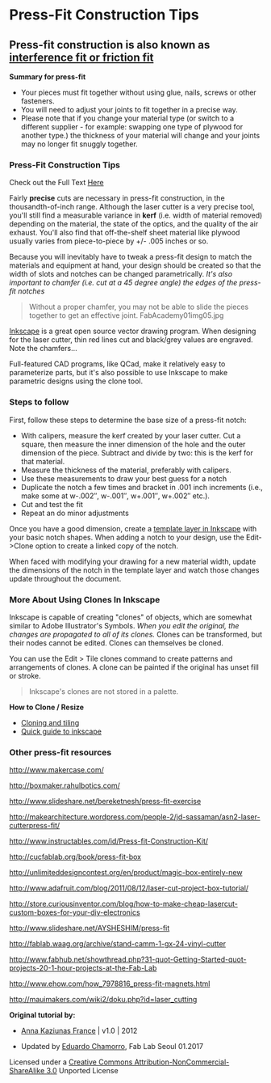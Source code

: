 # Press-Fit Construction Tips

## Press-fit construction is also known as [interference fit or friction fit](https://en.wikipedia.org/wiki/Interference_fit)

**Summary for press-fit**

* Your pieces must fit together without using glue, nails, screws or other fasteners.
* You will need to adjust your joints to fit together in a precise way.
* Please note that if you change your material type (or switch to a different supplier - for example: swapping one type of plywood for another type.) the thickness of your material will change and your joints may no longer fit snuggly together.

### Press-Fit Construction Tips
Check out the Full Text [Here](http://blog.makezine.com/2010/01/14/letters-from-the-fab-academy-part-1/)

Fairly **precise** cuts are necessary in press-fit construction, in the thousandth-of-inch range. Although the laser cutter is a very precise tool, you'll still find a measurable variance in **kerf** (i.e. width of material removed) depending on the material, the state of the optics, and the quality of the air exhaust. You'll also find that off-the-shelf sheet material like plywood usually varies from piece-to-piece by +/- .005 inches or so.

Because you will inevitably have to tweak a press-fit design to match the materials and equipment at hand, your design should be created so that the width of slots and notches can be changed parametrically. *It's also important to chamfer (i.e. cut at a 45 degree angle) the edges of the press-fit notches*

>Without a proper chamfer, you may not be able to slide the pieces together to get an effective joint.
FabAcademy01img05.jpg

[Inkscape](https://inkscape.org/en/) is a great open source vector drawing program. When designing for the laser cutter, thin red lines cut and black/grey values are engraved. Note the chamfers…

Full-featured CAD programs, like QCad, make it relatively easy to parameterize parts, but it's also possible to use Inkscape to make parametric designs using the clone tool.

### Steps to follow

First, follow these steps to determine the base size of a press-fit notch:


* With calipers, measure the kerf created by your laser cutter. Cut a square, then measure the inner dimension of the hole and the outer dimension of the piece. Subtract and divide by two: this is the kerf for that material.
* Measure the thickness of the material, preferably with calipers.
* Use these measurements to draw your best guess for a notch
* Duplicate the notch a few times and bracket in .001 inch increments (i.e., make some at w-.002″, w-.001″, w+.001″, w+.002″ etc.).
* Cut and test the fit
* Repeat an do minor adjustments

Once you have a good dimension, create a [template layer in Inkscape](press_fit_inkscape.md) with your basic notch shapes. When adding a notch to your design, use the Edit->Clone option to create a linked copy of the notch.

When faced with modifying your drawing for a new material width, update the dimensions of the notch in the template layer and watch those changes update throughout the document.

### More About Using Clones In Inkscape

Inkscape is capable of creating "clones" of objects, which are somewhat similar to Adobe Illustrator's Symbols. *When you edit the original, the changes are propagated to all of its clones.* Clones can be transformed, but their nodes cannot be edited. Clones can themselves be cloned.

You can use the Edit > Tile clones command to create patterns and arrangements of clones. A clone can be painted if the original has unset fill or stroke.

>Inkscape's clones are not stored in a palette.

**How to Clone / Resize**

* [Cloning and tiling](http://www.linuxformat.com/wiki/index.php/Inkscape_-_cloning_and_tiling#PART_1_.E2.80.93_HOW_CLONING_WORKS)
* [Quick guide to inkscape](http://www.microugly.com/inkscape-quickguide/#clone-objects)

### Other press-fit resources

http://www.makercase.com/

http://boxmaker.rahulbotics.com/

http://www.slideshare.net/bereketnesh/press-fit-exercise

http://makearchitecture.wordpress.com/people-2/jd-sassaman/asn2-laser-cutterpress-fit/

http://www.instructables.com/id/Press-fit-Construction-Kit/

http://cucfablab.org/book/press-fit-box

http://unlimiteddesigncontest.org/en/product/magic-box-entirely-new

http://www.adafruit.com/blog/2011/08/12/laser-cut-project-box-tutorial/

http://store.curiousinventor.com/blog/how-to-make-cheap-lasercut-custom-boxes-for-your-diy-electronics

http://www.slideshare.net/AYSHESHIM/press-fit

http://fablab.waag.org/archive/stand-camm-1-gx-24-vinyl-cutter

http://www.fabhub.net/showthread.php?31-quot-Getting-Started-quot-projects-20-1-hour-projects-at-the-Fab-Lab

http://www.ehow.com/how_7978816_press-fit-magnets.html

http://mauimakers.com/wiki2/doku.php?id=laser_cutting

**Original tutorial by:**

* [Anna Kaziunas France](http://www.kaziunas.com/site/404.php)
| v1.0 | 2012

* Updated by [Eduardo Chamorro](http://eduardochamorro.github.io/beansreels/index.html), Fab Lab Seoul 01.2017

Licensed under a [Creative Commons Attribution-NonCommercial-ShareAlike 3.0](https://creativecommons.org/licenses/by-nc-sa/3.0/) Unported License
